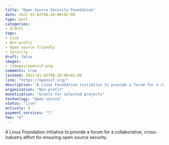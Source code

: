 ```yaml
---
title: "Open Source Security Foundation"
date: 2021-01-02T08:20:00+02:00
type: post
categories:
- Grants
tags:
- Live
- Non-profit
- Open source friendly
- Security
draft: false
images:
- /images/openssf.png
comments: true
lastmod: 2021-01-02T08:20:00+02:00
link: "https://openssf.org/"
description: "A Linux Foundation initiative to provide a forum for a collaborative, cross-industry effort for ensuring open source security."
organization: "Non-profit"
monetization: "Grants for selected projects"
technology: "Open source"
status: "Live"
activity: 0
payment_services: "?"
fee: "0"
---
```


A Linux Foundation initiative to provide a forum for a collaborative, cross-industry effort for ensuring open source security. <!--more-->